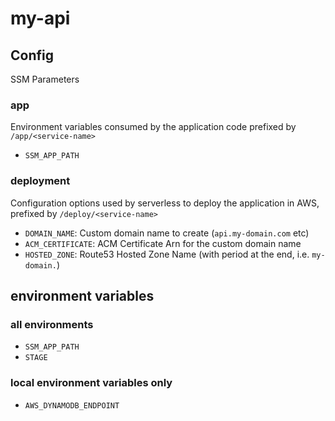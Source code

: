 # my-api

## Config
SSM Parameters
### app
Environment variables consumed by the application code prefixed by `/app/<service-name>`
- `SSM_APP_PATH`

### deployment
Configuration options used by serverless to deploy the application in AWS, prefixed by `/deploy/<service-name>`
- `DOMAIN_NAME`: Custom domain name to create (`api.my-domain.com` etc)
- `ACM_CERTIFICATE`: ACM Certificate Arn for the custom domain name
- `HOSTED_ZONE`: Route53 Hosted Zone Name (with period at the end, i.e. `my-domain.`)

## environment variables
### all environments
- `SSM_APP_PATH`
- `STAGE`

### local environment variables only
- `AWS_DYNAMODB_ENDPOINT`
